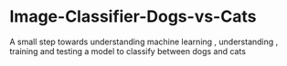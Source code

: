# Image-Classifier-Dogs-vs-Cats
A small step towards understanding machine learning , understanding , training and testing a model to classify between dogs and cats
